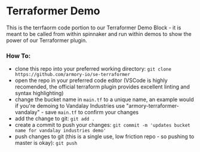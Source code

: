 # Terraformer Demo 

This is the terrfaorm code portion to our Terraformer Demo Block - it is meant to be called from within spinnaker and run within demos to show the power of our Terraformer plugin. 

### How To: 
- clone this repo into your preferred working directory: `git clone https://github.com/armory-io/se-terraformer`
- open the repo in your preferred code editor (VSCode is highly recomended, the official terraform plugin provides excellent linting and syntax highlighting)
- change the bucket name in `main.tf` to a unique name, an example would if you're demoing to Vandalay Industries use "armory-terraformer-vandalay" - save `main.tf` to confirm your changes
- add the change to git: `git add .`
- create a commit to push your changes: `git commit -m 'updates bucket name for vandalay industries demo'`
- push changes to git (this is a single use, low friction repo - so pushing to master is okay): `git push`